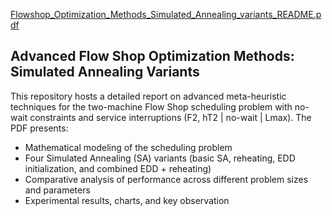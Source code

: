 [Flowshop_Optimization_Methods_Simulated_Annealing_variants_README.pdf](https://github.com/user-attachments/files/21023911/Flowshop_Optimization_Methods_Simulated_Annealing_variants_README.pdf)

## Advanced Flow Shop Optimization Methods: Simulated Annealing Variants

This repository hosts a detailed report on advanced meta-heuristic techniques for the two-machine Flow Shop scheduling problem with no-wait constraints and service interruptions (F2, hT2 | no-wait | Lmax). The PDF presents:

- Mathematical modeling of the scheduling problem  
- Four Simulated Annealing (SA) variants (basic SA, reheating, EDD initialization, and combined EDD + reheating)  
- Comparative analysis of performance across different problem sizes and parameters  
- Experimental results, charts, and key observation
